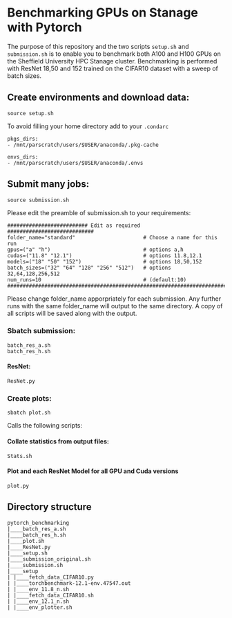 # Benchmarking GPUs on Stanage with Pytorch

The purpose of this repository and the two scripts `setup.sh` and `submission.sh` is to enable you to benchmark 
both A100 and H100 GPUs on the Sheffield University HPC Stanage cluster. Benchmarking is performed with ResNet 18,50 and 152
trained on the CIFAR10 dataset with a sweep of batch sizes.

## Create environments and download data:

    source setup.sh
    
To avoid filling your home directory add to your `.condarc` 

    pkgs_dirs:
    - /mnt/parscratch/users/$USER/anaconda/.pkg-cache

    envs_dirs:
    - /mnt/parscratch/users/$USER/anaconda/.envs


## Submit many jobs:
    
    source submission.sh

Please edit the preamble of submission.sh to your requirements:

    ########################## Edit as required ############################
    folder_name="standard"                      # Choose a name for this run
    gpus=("a" "h")                              # options a,h
    cudas=("11.8" "12.1")                       # options 11.8,12.1
    models=("18" "50" "152")                    # options 18,50,152
    batch_sizes=("32" "64" "128" "256" "512")   # options 32,64,128,256,512
    num_runs=10                                 # (default:10)
    ########################################################################

Please change folder_name apporpriately for each submission. Any further runs with the same folder_name will output to the same directory.
A copy of all scripts will be saved along with the output.  

### Sbatch submission:
    
    batch_res_a.sh
    batch_res_h.sh
    
#### ResNet:
    
    ResNet.py

### Create plots:

    sbatch plot.sh

Calls the following scripts:

#### Collate statistics from output files:

    Stats.sh

#### Plot and each ResNet Model for all GPU and Cuda versions
        
    plot.py

## Directory structure

    pytorch_benchmarking
    |____batch_res_a.sh
    |____batch_res_h.sh
    |____plot.sh
    |____ResNet.py
    |____setup.sh
    |____submission_original.sh
    |____submission.sh
    |____setup
    | |____fetch_data_CIFAR10.py
    | |____torchbenchmark-12.1-env.47547.out
    | |____env_11.8_n.sh
    | |____fetch_data_CIFAR10.sh
    | |____env_12.1_n.sh
    | |____env_plotter.sh
